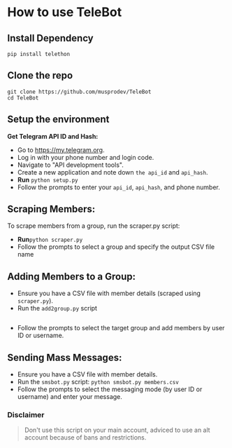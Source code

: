 # How to use TeleBot

## Install Dependency
```
pip install telethon
```
## Clone the repo
```
git clone https://github.com/musprodev/TeleBot
cd TeleBot
```
## Setup the environment

**Get Telegram API ID and Hash:**

- Go to https://my.telegram.org.
- Log in with your phone number and login code.
- Navigate to "API development tools".
- Create a new application and note down `the api_id` and `api_hash`.
- **Run** `python setup.py` 
- Follow the prompts to enter your `api_id`, `api_hash`, and phone number.

## Scraping Members:
To scrape members from a group, run the scraper.py script:
- **Run**```python scraper.py```
- Follow the prompts to select a group and specify the output CSV file name

## Adding Members to a Group:
- Ensure you have a CSV file with member details (scraped using `scraper.py`).
- Run the `add2group.py` script
```python add2group.py members.csv
```
- Follow the prompts to select the target group and add members by user ID or username.

## Sending Mass Messages:
- Ensure you have a CSV file with member details.
- Run the `smsbot.py` script:
```python smsbot.py members.csv```
- Follow the prompts to select the messaging mode (by user ID or username) and enter your message.

### Disclaimer
> Don't use this script on your main account, adviced to use an alt account because of bans and restrictions.
